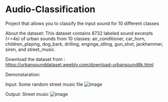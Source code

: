 # Audio-Classification
Project that allows you to classify the input sound for 10 different classes

About the dataset:
This dataset contains 8732 labeled sound excerpts (<=4s) of urban sounds from 10 classes: air_conditioner, car_horn, children_playing, dog_bark, drilling, enginge_idling, gun_shot, jackhammer, siren, and street_music. 

Download the dataset from : https://urbansounddataset.weebly.com/download-urbansound8k.html

Demonstaration:

Input: Some random street music file
![image](https://github.com/user-attachments/assets/f739ee4c-4cc3-47d8-bdb9-0bb12abcac2d)

Output: Street music
![image](https://github.com/user-attachments/assets/e01387f3-bd22-47a6-ae7e-71f980a498b3)





